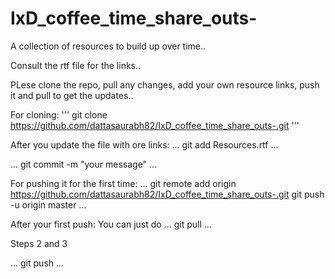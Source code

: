 # IxD_coffee_time_share_outs-
A collection of resources to build up over time.. 

Consult the rtf file for the links.. 

PLese clone the repo, pull any changes, add your own resource links, push it and pull to get the updates.. 

For cloning: 
'''
git clone https://github.com/dattasaurabh82/IxD_coffee_time_share_outs-.git
'''

After you update the file with ore links: 
...
git add Resources.rtf
...

...
git commit -m "your message"
...

For pushing it for the first time: 
...
git remote add origin https://github.com/dattasaurabh82/IxD_coffee_time_share_outs-.git
git push -u origin master
...


After your first push: 
You can just do 
...
git pull 
...

Steps 2 and 3

...
git push
...


